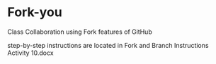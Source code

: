# Fork-you
Class Collaboration using Fork features of GitHub

step-by-step instructions are located in 
Fork and Branch Instructions Activity 10.docx

